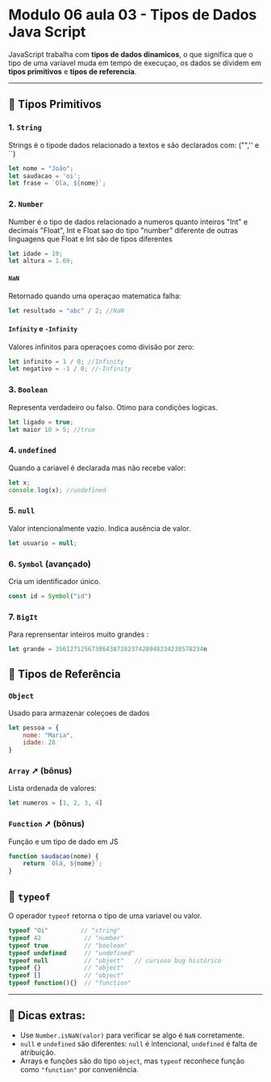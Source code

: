 # Modulo 06 aula 03 - Tipos de Dados Java Script

JavaScript trabalha com **tipos de dados dinamicos**, o que significa que o tipo de uma variavel muda em tempo de execuçao, os dados se dividem em **tipos primitivos** e **tipos de referencia**.

---

## 📀 Tipos Primitivos

### 1. `String`

Strings é o tipode dados relacionado a textos e são declarados com: ("",'' e ``)


```js
let nome = "João";
let saudacao = 'oi';
let frase = `Ola, ${nome}`;
```

### 2. `Number`

Number é o tipo de dados relacionado a numeros quanto inteiros "Int" e decimais "Float", Int e Float sao do tipo "number" diferente de outras linguagens que Float e Int são de tipos diferentes


```js
let idade = 19;
let altura = 1.69;
```

#### `NaN`

Retornado quando uma operaçao matematica falha:

```js
let resultado = "abc" / 2; //NaN
```

#### `Infinity` e `-Infinity`

Valores infinitos para operaçoes como divisão por zero:

```js
let infinito = 1 / 0; //Infinity
let negativo = -1 / 0; //-Infinity
```

### 3. `Boolean`

Representa verdadeiro ou falso. Otimo para condições logicas.

```js
let ligado = true;
let maior 10 > 5; //true
```

### 4. `undefined`

Quando a cariavel é declarada mas não recebe valor:

```js
let x;
console.log(x); //undefined
```

### 5. `null`

Valor intencionalmente vazio. Indica ausência de valor.

```js
let usuario = null;
```

### 6. `Symbol` (avançado)

Cria um identificador único.

```js
const id = Symbol("id")
```

### 7. `BigIt`

Para reprensentar inteiros muito grandes :

```js
let grande = 35612712567386438728237428948234238578234n
```

## 📂 Tipos de Referência

### `Object`

Usado para armazenar coleçoes de dados

```js
let pessoa = {
    nome: "Maria",
    idade: 28
}
```

### `Array` ➚ **(bônus)**

Lista ordenada de valores:

```js
let numeros = [1, 2, 3, 4]
```

### `Function` ➚ **(bônus)**

Função e um tipo de dado em JS

```js
function saudacao(nome) {
    return `Olá, ${nome}`;
}
```

## 🔮 `typeof`

O operador `typeof` retorna o tipo de uma variavel ou valor.

```js
typeof "Oi"         // "string"
typeof 42            // "number"
typeof true          // "boolean"
typeof undefined     // "undefined"
typeof null          // "object"   // curioso bug histórico
typeof {}            // "object"
typeof []            // "object"
typeof function(){}  // "function"
```
---

## 🔹 Dicas extras:

* Use `Number.isNaN(valor)` para verificar se algo é `NaN` corretamente.
* `null` e `undefined` são diferentes: `null` é intencional, `undefined` é falta de atribuição.
* Arrays e funções são do tipo `object`, mas `typeof` reconhece função como `"function"` por conveniência.
